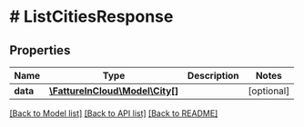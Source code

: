 # # ListCitiesResponse

## Properties

Name | Type | Description | Notes
------------ | ------------- | ------------- | -------------
**data** | [**\FattureInCloud\Model\City[]**](City.md) |  | [optional]

[[Back to Model list]](../../README.md#models) [[Back to API list]](../../README.md#endpoints) [[Back to README]](../../README.md)
